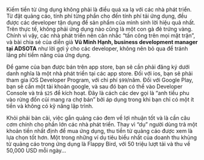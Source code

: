 Kiếm tiền từ ứng dụng không phải là điều quá xa lạ với các nhà phát triển. Từ đặt quảng cáo, tính phí từng phần cho đến tính phí tải ứng dụng, đều được các developer tận dụng để sản phẩm của mình sinh lời hiệu quả nhất. Trên thực tế, không phải ứng dụng nào cũng là một con gà đẻ trứng vàng. Chính vì vậy, các nhà phát triển nên cân nhắc “tấn công trên mọi mặt trận”, và bài chia sẻ của diễn giả **Vũ Minh Hạnh, business development manager tại ADSOTA** như lời gợi ý cho các developer, không nên bỏ qua để tránh lãng phí tiềm năng của ứng dụng.

Để game của bạn được bán trên app store, bạn sẽ cần phải đăng ký dưới danh nghĩa là một nhà phát triển tại các app store. Đối với ios, bạn sẽ phải tham gia iOS Developer Program, với chi phí `$99`/năm. Đối với Google Play, bạn sẽ cần một tài khoản google, và sau đó bạn có thể vào Developer Console và trả `$25` để kích hoạt. Đây là cách các dev gọi là “anh tiều phu vào rừng đốn củi mang ra chợ bán” bởi áp dụng trong khi bạn chỉ có một ít tiền và không có kỹ năng lập trình.

Khỏi phải bàn cãi, việc gắn quảng cáo đem về lợi nhuận tốt và là cần câu cơm chính cho phần lớn các nhà phát triển. Thay vì “dụ” người dùng trả một khoản tiền nhất định để mua ứng dụng, thu tiền từ quảng cáo được xem là lựa chọn tốt hơn. Một trong những ví dụ tiêu biểu nhất của doanh thu khủng từ quảng cáo trong ứng dụng là Flappy Bird, với 50 triệu lượt tải và thu về 50,000 USD mỗi ngày...